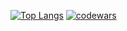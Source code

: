 [![Top Langs](https://github-readme-stats.vercel.app/api/top-langs/?username=Redsham)](https://github.com/anuraghazra/github-readme-stats)
[![codewars](https://www.codewars.com/users/username/badges/large)](https://www.codewars.com/users/username)   

